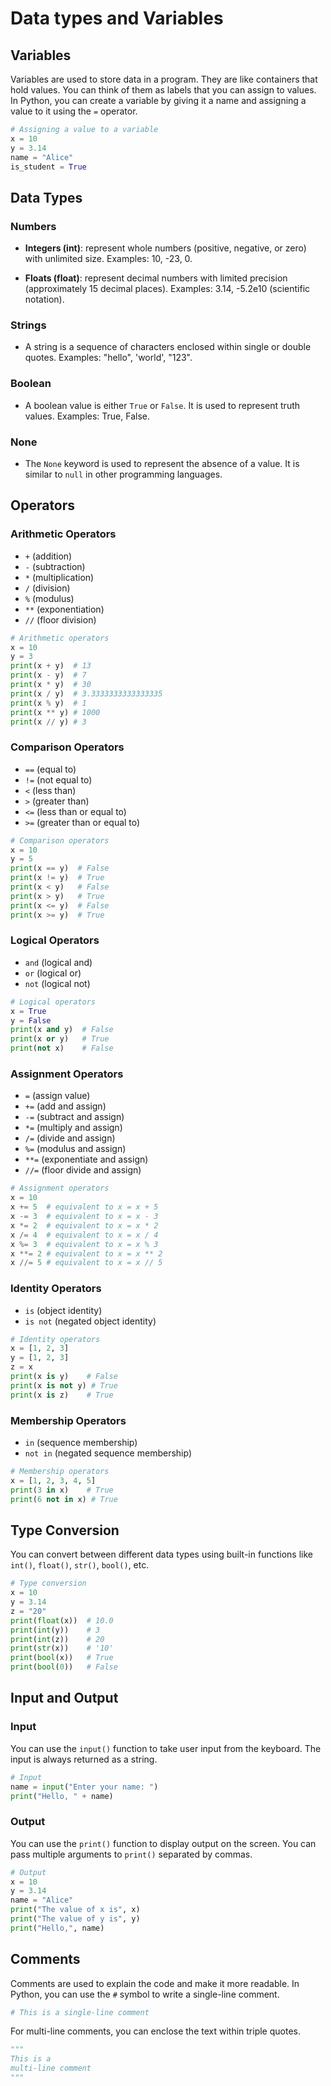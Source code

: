 # Data types and Variables

## Variables

Variables are used to store data in a program. They are like containers that hold values. You can think of them as labels that you can assign to values. In Python, you can create a variable by giving it a name and assigning a value to it using the `=` operator.

```python
# Assigning a value to a variable
x = 10
y = 3.14
name = "Alice"
is_student = True
```

## Data Types

### Numbers
* **Integers (int)**: represent whole numbers (positive, negative, or zero) with unlimited size. Examples: 10, -23, 0.

* **Floats (float)**: represent decimal numbers with limited precision (approximately 15 decimal places). Examples: 3.14, -5.2e10 (scientific notation).

### Strings 
* A string is a sequence of characters enclosed within single or double quotes. Examples: "hello", 'world', "123".

### Boolean
* A boolean value is either `True` or `False`. It is used to represent truth values. Examples: True, False.

### None
* The `None` keyword is used to represent the absence of a value. It is similar to `null` in other programming languages.

## Operators

### Arithmetic Operators
* `+` (addition)
* `-` (subtraction)
* `*` (multiplication)
* `/` (division)
* `%` (modulus)
* `**` (exponentiation)
* `//` (floor division)

```python
# Arithmetic operators
x = 10
y = 3
print(x + y)  # 13
print(x - y)  # 7
print(x * y)  # 30
print(x / y)  # 3.3333333333333335
print(x % y)  # 1
print(x ** y) # 1000
print(x // y) # 3
```

### Comparison Operators
* `==` (equal to)
* `!=` (not equal to)
* `<` (less than)
* `>` (greater than)
* `<=` (less than or equal to)
* `>=` (greater than or equal to)

```python
# Comparison operators
x = 10
y = 5
print(x == y)  # False
print(x != y)  # True
print(x < y)   # False
print(x > y)   # True
print(x <= y)  # False
print(x >= y)  # True
```

### Logical Operators
* `and` (logical and)
* `or` (logical or)
* `not` (logical not)

```python
# Logical operators
x = True
y = False
print(x and y)  # False
print(x or y)   # True
print(not x)    # False
```

### Assignment Operators
* `=` (assign value)
* `+=` (add and assign)
* `-=` (subtract and assign)
* `*=` (multiply and assign)
* `/=` (divide and assign)
* `%=` (modulus and assign)
* `**=` (exponentiate and assign)
* `//=` (floor divide and assign)

```python
# Assignment operators
x = 10
x += 5  # equivalent to x = x + 5
x -= 3  # equivalent to x = x - 3
x *= 2  # equivalent to x = x * 2
x /= 4  # equivalent to x = x / 4
x %= 3  # equivalent to x = x % 3
x **= 2 # equivalent to x = x ** 2
x //= 5 # equivalent to x = x // 5
```

### Identity Operators
* `is` (object identity)
* `is not` (negated object identity)

```python
# Identity operators
x = [1, 2, 3]
y = [1, 2, 3]
z = x
print(x is y)    # False
print(x is not y) # True
print(x is z)    # True
```

### Membership Operators
* `in` (sequence membership)
* `not in` (negated sequence membership)

```python
# Membership operators
x = [1, 2, 3, 4, 5]
print(3 in x)    # True
print(6 not in x) # True
```

## Type Conversion

You can convert between different data types using built-in functions like `int()`, `float()`, `str()`, `bool()`, etc.

```python
# Type conversion
x = 10
y = 3.14
z = "20"
print(float(x))  # 10.0
print(int(y))    # 3
print(int(z))    # 20
print(str(x))    # '10'
print(bool(x))   # True
print(bool(0))   # False
```

## Input and Output

### Input
You can use the `input()` function to take user input from the keyboard. The input is always returned as a string.

```python
# Input
name = input("Enter your name: ")
print("Hello, " + name)
```

### Output
You can use the `print()` function to display output on the screen. You can pass multiple arguments to `print()` separated by commas.

```python
# Output
x = 10
y = 3.14
name = "Alice"
print("The value of x is", x)
print("The value of y is", y)
print("Hello,", name)
```

## Comments

Comments are used to explain the code and make it more readable. In Python, you can use the `#` symbol to write a single-line comment.

```python
# This is a single-line comment
```

For multi-line comments, you can enclose the text within triple quotes.

```python
"""
This is a
multi-line comment
"""
```

